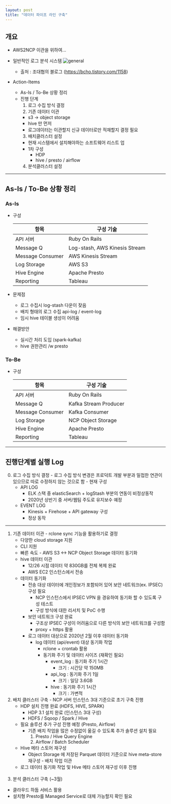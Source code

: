 ```yaml
---
layout: post
title: "데이터 파이프 라인 구축"
---
```

## 개요
 - AWS2NCP 이관을 위하여...
 - 일반적인 로그 분석 시스템
  ![general](https://t1.daumcdn.net/cfile/tistory/2510314D5886F3942F)
    - 출처 : 조대협의 블로그 (https://bcho.tistory.com/1158)

  - Action-Items
    - As-Is / To-Be 상황 정리
    - 진행 단계
      1. 로그 수집 방식 결정
      2. 기존 데이터 이관
        - s3 -> object storage
        - hive 만 먼저
        - 로그데이터는 이관할지 신규 데이터로만 적재할지 결정 필요
      3. 배치클러스터 설정
        - 현재 시스템에서 설치해야하는 소프트웨어 리스트 업
        - 1차 구성
          - HDP
          - hive / presto / airflow
      4. 분석클러스터 설정

----

## As-Is / To-Be 상황 정리
  ### As-Is
  - 구성

    항목 | 구성 기술
    --|--
    API 서버 | Ruby On Rails
    Message Q | Log-stash, AWS Kinesis Stream
    Message Consumer | AWS Kinesis Stream
    Log Storage | AWS S3
    Hive Engine | Apache Presto
    Reporting | Tableau

  - 문제점
    - 로그 수집시 log-stash 다운이 잦음
    - 배치 형태의 로그 수집 api-log / event-log
    - 임시 hive 테이블 생성이 어려움
  - 해결방안
    - 실시간 처리 도입 (spark-kafka)
    - hive 권한관리 /w presto

  ### To-Be
  - 구성

    항목 | 구성 기술
    --|--
    API 서버 | Ruby On Rails
    Message Q | Kafka Stream Producer
    Message Consumer | Kafka Consumer
    Log Storage | NCP Object Storage
    Hive Engine | Apache Presto
    Reporting | Tableau

----

## 진행단계별 실행 Log
  0. 로그 수집 방식 결정
    - 로그 수집 방식 변경은 프로덕트 개발 부분과 밀접한 연관이 있으므로 따로 수정하지 않는 것으로 함
    - 현재 구성
      - API LOG
        - ELK 스택 중 elasticSearch + logStash 부분의 연동이 비정상동작
        - 2020년 상반기 중 서버/웹팀 주도로 유지보수 예정
      - EVENT LOG
        - Kinesis + Firehose + API gateway 구성
        - 정상 동작

----

  1. 기존 데이터 이관
    - rclone sync 기능을 활용하기로 결정
      - 다양한 cloud storage 지원
      - CLI 지원
      - 빠른 속도
    - AWS S3 <-> NCP Object Storage 데이터 동기화
      - hive 데이터 이관
        - 12/26 시점 데이터 약 830GB를 전체 복제 완료
        - AWS EC2 인스턴스에서 전송
      - 데이터 동기화
        - 전송 대상 데이터에 개인정보가 포함되어 있어 보안 네트워크(ex. IPSEC) 구성 필요
          - NCP 인스턴스에서 IPSEC VPN 을 경유하여 동기화 할 수 있도록 구성 테스트
          - 구성 방식에 대한 리서치 및 PoC 수행
        - 보안 네트워크 구성 완료
          - 구조상 IPSEC 구성이 어려움으로 다른 방식의 보안 네트워크를 구성함
          - proxy + https 활용
        - 로그 데이터 대상으로 2020년 2월 이후 데이터 동기화            
          - log 데이터 (api/event) 대상 동기화 작업
            - rclone + crontab 활용    
            - 동기화 주기 및 데이터 사이즈 (재확인 필요)
              - event_log : 동기화 주기 1시간
                - 크기 : 시간당 약 150MB
              - api_log : 동기화 주기 1일
                - 크기 : 일당 3.6GB
              - hive : 동기화 주기 1시간
                - 크기 : 가변적
        ​
  2. 배치 클러스터 구축
    - NCP 서버 인스턴스 3대 기준으로 초기 구축 진행
      - HDP 설치 진행 완료 (HDFS, HIVE, SPARK)
        - HDP 3.1 설치 완료 (인스턴스 3대 구성)
        - HDFS / Sqoop / Spark / Hive
      - 필요 솔루션 추가 구성 진행 예정 (Presto, Airflow)
        - 기존 배치 작업을 많은 수정없이 옮길 수 있도록 추가 솔루션 설치 필요
          1. Presto / Hive Query Engine
          2. Airflow / Batch Scheduler
      - Hive 메타 스토어 재구성
        - Object Storage 에 저장된 Parquet 데이터 기준으로 hive meta-store 재구성
    - 배치 작업 이관
      - 로그 데이터 동기화 작업 및 Hive 메타 스토어 재구성 이후 진행  
​
  3. 분석 클러스터 구축 (~3월)
   - 클라우드 하둡 서비스 활용
   - 설치형 Presto를 Managed Service로 대체 가능할지 확인 필요
